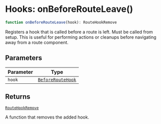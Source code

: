 # Hooks: onBeforeRouteLeave()

```ts
function onBeforeRouteLeave(hook): RouteHookRemove
```

Registers a hook that is called before a route is left. Must be called from setup.
This is useful for performing actions or cleanups before navigating away from a route component.

## Parameters

| Parameter | Type |
| ------ | ------ |
| `hook` | [`BeforeRouteHook`](../types/BeforeRouteHook.md) |

## Returns

[`RouteHookRemove`](../types/RouteHookRemove.md)

A function that removes the added hook.
